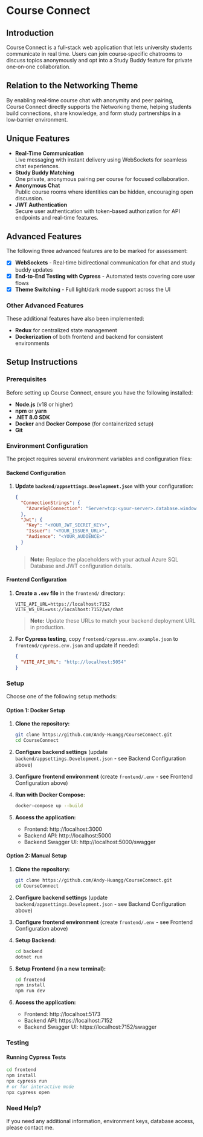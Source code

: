 # Course Connect

## Introduction

Course Connect is a full‑stack web application that lets university students communicate in real time. Users can join course‑specific chatrooms to discuss topics anonymously and opt into a Study Buddy feature for private one‑on‑one collaboration.

## Relation to the Networking Theme

By enabling real‑time course chat with anonymity and peer pairing, Course Connect directly supports the Networking theme, helping students build connections, share knowledge, and form study partnerships in a low‑barrier environment.

## Unique Features

- **Real-Time Communication**  
  Live messaging with instant delivery using WebSockets for seamless chat experiences.
- **Study Buddy Matching**  
  One private, anonymous pairing per course for focused collaboration.
- **Anonymous Chat**  
  Public course rooms where identities can be hidden, encouraging open discussion.
- **JWT Authentication**  
  Secure user authentication with token-based authorization for API endpoints and real-time features.

## Advanced Features

The following three advanced features are to be marked for assessment:

- [x] **WebSockets** - Real‑time bidirectional communication for chat and study buddy updates
- [x] **End‑to‑End Testing with Cypress** - Automated tests covering core user flows
- [x] **Theme Switching** - Full light/dark mode support across the UI

### Other Advanced Features

These additional features have also been implemented:

- **Redux** for centralized state management
- **Dockerization** of both frontend and backend for consistent environments

## Setup Instructions

### Prerequisites

Before setting up Course Connect, ensure you have the following installed:

- **Node.js** (v18 or higher)
- **npm** or **yarn**
- **.NET 8.0 SDK**
- **Docker** and **Docker Compose** (for containerized setup)
- **Git**

### Environment Configuration

The project requires several environment variables and configuration files:

#### Backend Configuration

1. **Update `backend/appsettings.Development.json`** with your configuration:

   ```json
   {
     "ConnectionStrings": {
       "AzureSqlConnection": "Server=tcp:<your-server>.database.windows.net,1433;Initial Catalog=<your-database>;Persist Security Info=False;User ID=<your-username>;Password=<your-password>;MultipleActiveResultSets=False;Encrypt=True;TrustServerCertificate=False;Connection Timeout=30;"
     },
     "Jwt": {
       "Key": "<YOUR_JWT_SECRET_KEY>",
       "Issuer": "<YOUR_ISSUER_URL>",
       "Audience": "<YOUR_AUDIENCE>"
     }
   }
   ```

   > **Note:** Replace the placeholders with your actual Azure SQL Database and JWT configuration details.

#### Frontend Configuration

1. **Create a `.env` file** in the `frontend/` directory:

   ```env
   VITE_API_URL=https://localhost:7152
   VITE_WS_URL=wss://localhost:7152/ws/chat
   ```

   > **Note:** Update these URLs to match your backend deployment URL in production.

2. **For Cypress testing**, copy `frontend/cypress.env.example.json` to `frontend/cypress.env.json` and update if needed:
   ```json
   {
     "VITE_API_URL": "http://localhost:5054"
   }
   ```

### Setup

Choose one of the following setup methods:

#### Option 1: Docker Setup

1. **Clone the repository:**

   ```bash
   git clone https://github.com/Andy-Huangg/CourseConnect.git
   cd CourseConnect
   ```

2. **Configure backend settings** (update `backend/appsettings.Development.json` - see Backend Configuration above)

3. **Configure frontend environment** (create `frontend/.env` - see Frontend Configuration above)

4. **Run with Docker Compose:**

   ```bash
   docker-compose up --build
   ```

5. **Access the application:**
   - Frontend: http://localhost:3000
   - Backend API: http://localhost:5000
   - Backend Swagger UI: http://localhost:5000/swagger

#### Option 2: Manual Setup

1. **Clone the repository:**

   ```bash
   git clone https://github.com/Andy-Huangg/CourseConnect.git
   cd CourseConnect
   ```

2. **Configure backend settings** (update `backend/appsettings.Development.json` - see Backend Configuration above)

3. **Configure frontend environment** (create `frontend/.env` - see Frontend Configuration above)

4. **Setup Backend:**

   ```bash
   cd backend
   dotnet run
   ```

5. **Setup Frontend (in a new terminal):**

   ```bash
   cd frontend
   npm install
   npm run dev
   ```

6. **Access the application:**
   - Frontend: http://localhost:5173
   - Backend API: https://localhost:7152
   - Backend Swagger UI: https://localhost:7152/swagger

### Testing

#### Running Cypress Tests

```bash
cd frontend
npm install
npx cypress run
# or for interactive mode
npx cypress open
```

### Need Help?

If you need any additional information, environment keys, database access, please contact me.
